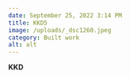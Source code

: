 ```yaml
---
date: September 25, 2022 3:14 PM
title: KKD5
image: /uploads/_dsc1260.jpeg
category: Built work
alt: alt
---
```

**K﻿KD**